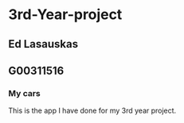 # 3rd-Year-project

## Ed Lasauskas
## G00311516
### My cars

This is the app I have done for my 3rd year project.
